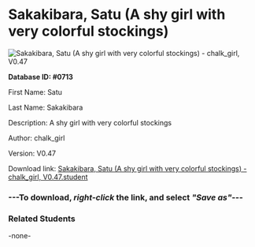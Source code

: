 # Sakakibara, Satu (A shy girl with very colorful stockings)

<img src="Files/Sakakibara, Satu (A shy girl with very colorful stockings).png" title="Sakakibara, Satu (A shy girl with very colorful stockings) - chalk_girl, V0.47">

**Database ID: #0713**

First Name: Satu

Last Name: Sakakibara

Description: A shy girl with very colorful stockings

Author: chalk_girl

Version: V0.47

Download link: <a href="https://raw.githubusercontent.com/Arbiter1223/Daigaku-Gurashi-Custom-Students/master/Files/Student Files/Sakakibara%2C%20Satu%20(A%20shy%20girl%20with%20very%20colorful%20stockings)%20-%20chalk_girl%2C%20V0.47.student">Sakakibara, Satu (A shy girl with very colorful stockings) - chalk_girl, V0.47.student</a>

### ---**To download, _right-click_ the link, and select _"Save as"_**---

### Related Students

-none-
